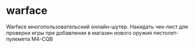 # warface
Warface многопользовательский онлайн-шутер.
Накидать чек-лист для проверки игры при добавлении в магазин нового оружия пистолет-пулемета M4-CQB
